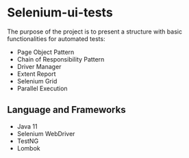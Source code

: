 # Selenium-ui-tests

The purpose of the project is to present a structure with basic functionalities for automated tests:

* Page Object Pattern
* Chain of Responsibility Pattern
* Driver Manager
* Extent Report
* Selenium Grid
* Parallel Execution

## Language and Frameworks

* Java 11
* Selenium WebDriver
* TestNG
* Lombok